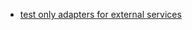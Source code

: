 * [test only adapters for external services](https://thoughtbot.com/blog/faking-external-services-in-tests-with-adapters)